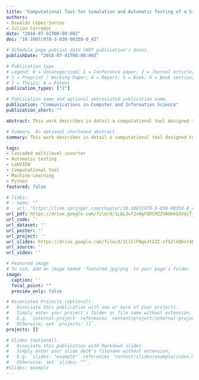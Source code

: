 ```yaml
---
title: "Computational Tool for Simulation and Automatic Testing of a Single-Phase Cascaded Multilevel Inverter"
authors:
- Oswaldo López-Santos
- Julian Corredor
date: "2018-07-01T00:00:00Z"
doi: "10.1007/978-3-030-00350-0_42"

# Schedule page publish date (NOT publication's date).
publishDate: "2018-07-01T00:00:00Z"

# Publication type.
# Legend: 0 = Uncategorized; 1 = Conference paper; 2 = Journal article;
# 3 = Preprint / Working Paper; 4 = Report; 5 = Book; 6 = Book section;
# 7 = Thesis; 8 = Patent
publication_types: ["2"]

# Publication name and optional abbreviated publication name.
publication: "Communications in Computer and Information Science"
publication_short: ""

abstract: This work describes in detail a computational tool designed to study performance indicators of a four-stage transformer-based single-phase cascaded multilevel inverter. The proposed system integrates simulation, on-line measurement, control and signal processing providing automating testing functionality to optimize the performance of the inverter with base on indicators such as Total Harmonic Distortion (THD), partial and global efficiency and power balance between the stages. The computational component of the tool was developed in LabVIEW providing not only didactic interactivity with the user through the Human-Machine Interface (HMI) but also a reliable interconnection with the power converter and the instruments of the experimental setup. The hardware component was developed integrating the power converter prototype, an acquisition card and electronic circuits providing measurement, conditioning, digital control and gate driving functions. Experimental results obtained from automatic tests are presented showing potentiality of the tool to support research activities related with this type of power converters.

# Summary. An optional shortened abstract.
summary: This work describes in detail a computational tool designed to study performance indicators of a four-stage transformer-based single-phase cascaded multilevel inverter. The proposed system integrates simulation, on-line measurement, control and signal processing providing automating testing functionality to optimize the performance of the inverter with base on indicators such as Total Harmonic Distortion (THD), partial and global efficiency and power balance between the stages. The computational component of the tool was developed in LabVIEW providing not only didactic interactivity with the user through the Human-Machine Interface (HMI) but also a reliable interconnection with the power converter and the instruments of the experimental setup. The hardware component was developed integrating the power converter prototype, an acquisition card and electronic circuits providing measurement, conditioning, digital control and gate driving functions. Experimental results obtained from automatic tests are presented showing potentiality of the tool to support research activities related with this type of power converters.

tags:
- Cascaded multilevel inverter
- Automatic testing
- LabVIEW
- Computational tool
- Machine-Learning
- Python
featured: false

# links:
# - name: ""
#   url: "https://link.springer.com/chapter/10.1007/978-3-030-00350-0_42"
url_pdf: https://drive.google.com/file/d/1L8L3vf2xHqFDRCMZ2VAUmkGXVdjTjiQR/view?usp=sharing
url_code: ''
url_dataset: ''
url_poster: ''
url_project: ''
url_slides: https://drive.google.com/file/d/1ClClFNgkJtGZZ-zfX2lkQbst4BSYMn-x/view?usp=sharing
url_source: ''
url_video: ''

# Featured image
# To use, add an image named `featured.jpg/png` to your page's folder. 
image:
  caption: ''
  focal_point: ""
  preview_only: false

# Associated Projects (optional).
#   Associate this publication with one or more of your projects.
#   Simply enter your project's folder or file name without extension.
#   E.g. `internal-project` references `content/project/internal-project/index.md`.
#   Otherwise, set `projects: []`.
projects: []

# Slides (optional).
#   Associate this publication with Markdown slides.
#   Simply enter your slide deck's filename without extension.
#   E.g. `slides: "example"` references `content/slides/example/index.md`.
#   Otherwise, set `slides: ""`.
#slides: example
---
```


